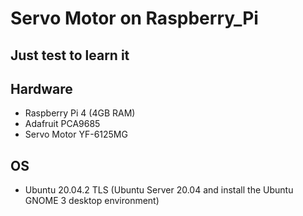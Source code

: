 # Servo Motor on Raspberry_Pi  
## Just test to learn it

## Hardware  
* Raspberry Pi 4 (4GB RAM)  
* Adafruit PCA9685  
* Servo Motor YF-6125MG  

## OS  
* Ubuntu 20.04.2 TLS (Ubuntu Server 20.04 and install the Ubuntu GNOME 3 desktop environment)
